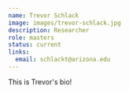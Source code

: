 ```yaml
---
name: Trevor Schlack
image: images/trevor-schlack.jpg
description: Researcher
role: masters
status: current 
links:
  email: schlackt@arizona.edu
---
```


This is Trevor's bio!
